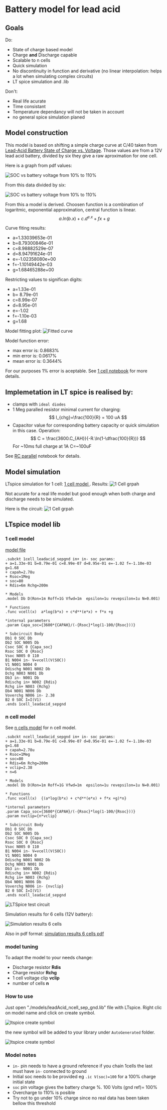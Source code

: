 # Battery model for lead acid
## Goals
Do:
* State of charge based model
* Charge **and** Discharge capable
* Scalable to n cells
* Quick simulation
* No discontinuity in function and derivative (no linear interpolation:
helps a lot when simulating complex circuits)
* LT spice simulation and .lib

Don't:
* Real life acurate
* Time consistant
* Temperature dependancy will not be taken in account
* no general spice simulation planed

## Model construction
This model is based on shifting a simple charge curve at C/40 taken from [Lead-Acid Battery State of Charge vs. Voltage](./assets/pdf/lead_acid_battery_charging_graphs.pdf).
Those values are from a 12V lead acid battery, divided by six they give a raw aproximation for one cell.

Here is a graph from pdf values:

<img style="background-color:white" alt="SOC vs battery voltage from 10% to 110%" src="./assets/img/soc_bat12.png"></img>

From this data divided by six:

<img style="background-color:white" alt="SOC vs battery voltage from 10% to 110%"
src="./assets/img/soc_cell.png"/>

From this a model is derived. Choosen function  is a combination of logaritmic, exponential approximation, central function is linear.
$$  a.ln(b.x) + c.d^{e.x} + fx +g $$

Curve fiting results:
* a=1.33039653e-01
* b=8.79300846e-01
* c=8.98882529e-07
* d=8.94791624e-01
* e=-1.02358080e+00
* f=-1.10149442e-03
* g=1.68465288e+00

Restricting values to significan digits:

* a=1.33e-01
* b= 8.79e-01
* c=8.99e-07
* d=8.95e-01 
* e=-1.02
* f=-1.10e-03
* g=1.68

Model fitting plot:
<img style="background-color:white"
alt="Fitted curve" src="./assets/img/curve_fit.png">
</img>

Model function error:
* max error is: 0.8683%
* min error is: 0.0617%
* mean error is: 0.3644%

For our purposes 1% error is aceptable.
See [1 cell notebook](./notebooks/model.ipynb) for more details.

## Implemetation in LT spice is realised by:
* clamps with `ideal diodes`
* 1 Meg paralled resistor minimal current for charging:
$$
I_{chg}=\frac{100}{R} = 100 uA
$$
* Capacitor value for corresponding battery capacity or quick simulation in this case. Operation: 
$$
C = \frac{3600.C_{AH}}{-R.\ln(1-\dfrac{100}{R})}
$$
For ~10ms full charge at 1A C=~100uF

See [RC parallel](./RC_parallel.ipynb) notebook for details.

## Model simulation
LTspice simulation for 1 cell: [1 cell model ](./simulations/1cell_model.asc).
Results:
![1 Cell grpah](./assets/img/1cell_model.png)

Not acurate for a real life model but good enough 
when both charge and discharge needs to be simulated.

Here is the circuit:
![1 Cell grpah](./assets/img/1cell_model_circuit.png)

## LTspice model lib

### 1 cell model 

[model file](./models/leadAcid_1cell_sep_gnd.lib)

``` spice
.subckt 1cell_leadacid_sepgnd in+ in- soc params:
+ a=1.33e-01 b=8.79e-01 c=8.99e-07 d=8.95e-01 e=-1.02 f=-1.10e-03 g=1.68
+ capah=2.78u
+ Rsoc=1Meg
+ soc=80
+ Rdis=6m Rchg=200m

* Models
.model Db D(Ron=1m Roff=1G Vfwd=1m  epsilon=1u revepsilon=1u N=0.001)

* Functions
.func vcell(x)  a*log(b*x) + c*d**(e*x) + f*x +g

*internal parameters
.param Capa_soc={3600*{CAPAH}/(-{Rsoc}*log(1-100/{Rsoc}))}

* Subcircuit Body
Db1 0 SOC Db
Db2 SOC N005 Db
Csoc SOC 0 {Capa_soc}
Rsoc SOC 0 {Rsoc}
Vsoc N005 0 110
B1 N004 in- V=vcell(V(SOC))
V1 N001 N004 0
Ddischg N001 N002 Db
Dchg N003 N001 Db
Db3 in- N001 Db
Rdischg in+ N002 {Rdis}
Rchg in+ N003 {Rchg}
Db4 N001 N006 Db
Voverchg N006 in- 2.38
B2 0 SOC I=I(V1)
.ends 1cell_leadacid_sepgnd
```

### n cell model

See [n cells model](./models/leadAcid_ncell_sep_gnd.lib) for n cell model.

```spice
.subckt ncell_leadacid_sepgnd in+ in- soc params:
+ a=1.33e-01 b=8.79e-01 c=8.99e-07 d=8.95e-01 e=-1.02 f=-1.10e-03 g=1.68
+ capah=2.78u
+ Rsoc=1Meg
+ soc=80
+ Rdis=6m Rchg=200m
+ vclip=2.38
+ n=6 

* Models
.model Db D(Ron=1m Roff=1G Vfwd=1m  epsilon=1u revepsilon=1u N=0.001)

* Functions
.func vcell(x)  {(a*log(b*x) + c*d**(e*x) + f*x +g)*n}

*internal parameters
.param Capa_soc={3600*{CAPAH}/(-{Rsoc}*log(1-100/{Rsoc}))}
.param nvclip={n*vclip}

* Subcircuit Body
Db1 0 SOC Db
Db2 SOC N005 Db
Csoc SOC 0 {Capa_soc}
Rsoc SOC 0 {Rsoc}
Vsoc N005 0 110
B1 N004 in- V=vcell(V(SOC))
V1 N001 N004 0
Ddischg N001 N002 Db
Dchg N003 N001 Db
Db3 in- N001 Db
Rdischg in+ N002 {Rdis}
Rchg in+ N003 {Rchg}
Db4 N001 N006 Db
Voverchg N006 in- {nvclip}
B2 0 SOC I=I(V1)
.ends ncell_leadacid_sepgnd
```

![LTSpice test circuit](./assets/img/ncell_model_test_circuit.png)

Simulation results for 6 cells (12V battery):

![Simulation results 6 cells](./assets/img/6cell_model_results.png)

Also in pdf format:
[simulation results 6 cells pdf](./assets/img/6cell_model_results.pdf)


### model tuning
To adapt the model to your needs change:
- Discharge resistor **Rdis** 
- Charge resistor **Rchg**
- 1 cell voltage clip **vclip**
- number of cells **n**

### How to use

Just open "./models/leadAcid_ncell_sep_gnd.lib" file with LTspice.
Right clic on model name and click on create symbol.

![ltspice create symbol](./assets/img/create_symbol.png)

the new symbol will be added to your library under `AutoGenerated` folder.

![ltspice create symbol](./assets/img/create_symbol2.png)

### Model notes 

- `in-` pin needs to have a ground reference if you chain 1cells the last must have `in-` connected to ground
- Initial soc needs to be provided eg `.ic V(soc)=100` for a 100% charge initial state
- `soc` pin voltage gives the battery charge %. 100 Volts (gnd ref)= 100%
- Overcharge to 110% is posible
- Try not to go under 10% charge since no real data has been taken bellow this threshold





